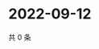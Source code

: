 # 2022-09-12

共 0 条

<!-- BEGIN WEIBO -->
<!-- 最后更新时间 Mon Sep 12 2022 20:12:11 GMT+0800 (China Standard Time) -->

<!-- END WEIBO -->
